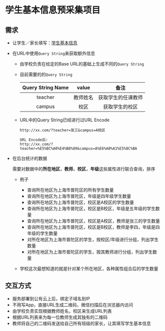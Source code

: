 # 学生基本信息预采集项目

## 需求
* 让学生／家长填写：[学生基本信息](../student/basic-info.md)
* 在URL中使用`Query String`来获取额外信息
   * 由学校负责在给定的Base URL的基础上生成不同的`Query String`
   * 目前需要的的`Query String`

      | Query String Name | value | 备注 |
      | :--: | :--: | :--: |
      | teacher |  教师姓名 | 获取学生的任课教师 |
      | campus | 校区 | 获取学生的校区 |

   * URL中的Query String已经进行过URL Encode
       
         http://xx.com/?teacher=张三&campus=A校区
   
         URL Encode后:
         http://xx.com/?teacher=%E5%BC%A0%E4%B8%89&campus=A%E6%A0%A1%E5%8C%BA
* 在后台统计的数据

   需要对数据中的**所在地区**，**教师**，**校区**，**年级**这些属性进行联合查询，排序
  * 例子
     * 查询所在地区为上海市普陀区的所有学生数量
     * 查询所在地区为上海市普陀区，年级是四年级学生数量
     * 查询所在地区为上海市普陀区，校区是A校区的学生数量
     * 查询所在地区为上海市普陀区，校区是B校区，年级是五年级的学生数量
     * 查询所在地区为上海市普陀区，校区是A校区，教师是张三的学生数量
     * 查询所在地区为上海市普陀区，校区是B校区，教师是李四，年级是四年级的学生数量
     * 对所在地区为上海市普陀区的学生，按校区/年级进行分组，列出学生数量
     * 对所在地区为上海市普陀区的学生，按其教师进行分组，列出学生数量

  * 学校这次最想知道的就是针对某个所在地区，各种属性组合后的学生数量

## 交互方式
* 服务部署到公有云上后，绑定子域名到IP
* 不用写App，直接URL生成二维码，微信扫描后在浏览器内访问
* 由学校负责实现根据教师姓名，校区来生成URL列表
* 根据URL列表来为每一位教师生成其独有的二维码
* 教师将自己的二维码发送给自己所有班级的家长，让其填写学生基本信息
